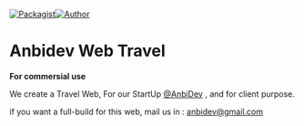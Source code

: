  [![Packagist](https://img.shields.io/packagist/l/doctrine/orm.svg)](https://github.com/AnbiDev/anbidev-web-travel)[![Author](https://img.shields.io/badge/author-AnbiDev-blue.svg)](https://github.com/AnbiDev) 

<h1>Anbidev Web Travel</h1>

<p><b>For commersial use</b></p>
<p>We create a Travel Web, For our StartUp <a href="https://github.com/AnbiDev">@AnbiDev</a> , and for client purpose.</p>
<p>if you want a full-build for this web, mail us in : <a href=mailto:anbidev@gmail.com > anbidev@gmail.com</a></p>

